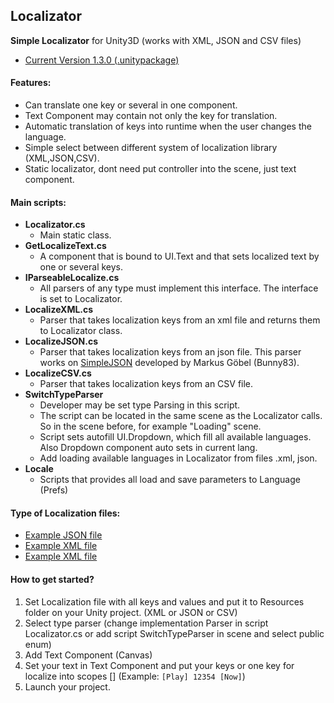 ## Localizator
**Simple Localizator** for Unity3D (works with XML, JSON and CSV files)
- [Current Version 1.3.0 (.unitypackage)](https://gitlab.com/ilnprj/localizator/blob/release/Localizator_v1.3.0.unitypackage)

#### Features:
- Can translate one key or several in one component.
- Text Component may contain not only the key for translation.
- Automatic translation of keys into runtime when the user changes the language.
- Simple select between different system of localization library (XML,JSON,CSV).
- Static localizator, dont need put controller into the scene, just text component.

#### Main scripts:
- **Localizator.cs**
  - Main static class.
- **GetLocalizeText.cs**
  - A component that is bound to UI.Text and that sets localized text by one or several keys.
- **IParseableLocalize.cs**
  - All parsers of any type must implement this interface. The interface is set to Localizator.
- **LocalizeXML.cs**
  - Parser that takes localization keys from an xml file and returns them to Localizator class.
- **LocalizeJSON.cs**
  - Parser that takes localization keys from an json file. This parser works on [SimpleJSON](https://github.com/Bunny83/SimpleJSON) developed by Markus Göbel (Bunny83).
- **LocalizeCSV.cs**
  - Parser that takes localization keys from an CSV file.
- **SwitchTypeParser**
  - Developer may be set type Parsing in this script. 
  - The script can be located in the same scene as the Localizator calls. So in the scene before, for example "Loading" scene.
  - Script sets autofill UI.Dropdown, which fill all available languages. Also Dropdown component auto sets in current lang. 
  - Add loading available languages in Localizator from files .xml, json.
- **Locale**
  - Scripts that provides all load and save parameters to Language (Prefs) 


#### Type of Localization files:
- [Example JSON file](https://gitlab.com/ilnprj/localizator/blob/develop/Assets/Resources/LocJSON.json)
- [Example XML file](https://gitlab.com/ilnprj/localizator/blob/develop/Assets/Resources/LocXML.xml)
- [Example XML file](https://gitlab.com/ilnprj/localizator/blob/develop/Assets/Resources/LocCSV.xml)

#### How to get started?
1.  Set Localization file with all keys and values and put it to Resources folder on your Unity project. (XML or JSON or CSV)
2.  Select type parser (change implementation Parser in script Localizator.cs or add script SwitchTypeParser in scene and select public enum)
3.  Add Text Component (Canvas)
4.  Set your text in Text Component and put your keys or one key for localize into scopes [] (Example: `[Play] 12354 [Now]`)
5.  Launch your project.
